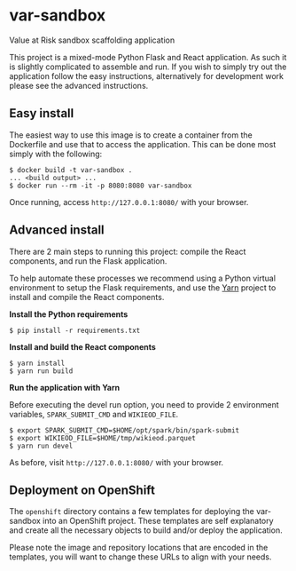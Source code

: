 # var-sandbox

Value at Risk sandbox scaffolding application

This project is a mixed-mode Python Flask and React application. As such it
is slightly complicated to assemble and run. If you wish to simply try out
the application follow the easy instructions, alternatively for development
work please see the advanced instructions.

## Easy install

The easiest way to use this image is to create a container from the
Dockerfile and use that to access the application. This can be done most
simply with the following:

```
$ docker build -t var-sandbox .
... <build output> ...
$ docker run --rm -it -p 8080:8080 var-sandbox
```

Once running, access `http://127.0.0.1:8080/` with your browser.

## Advanced install

There are 2 main steps to running this project: compile the React components,
and run the Flask application.

To help automate these processes we recommend using a Python virtual
environment to setup the Flask requirements, and use the
[Yarn](https://yarnpkg.com) project to install and compile the React
components.

**Install the Python requirements**

```
$ pip install -r requirements.txt
```

**Install and build the React components**

```
$ yarn install
$ yarn run build
```

**Run the application with Yarn**

Before executing the devel run option, you need to provide 2 environment
variables, `SPARK_SUBMIT_CMD` and `WIKIEOD_FILE`.

```
$ export SPARK_SUBMIT_CMD=$HOME/opt/spark/bin/spark-submit
$ export WIKIEOD_FILE=$HOME/tmp/wikieod.parquet
$ yarn run devel
```

As before, visit `http://127.0.0.1:8080/` with your browser.

## Deployment on OpenShift

The `openshift` directory contains a few templates for deploying the
var-sandbox into an OpenShift project. These templates are self explanatory
and create all the necessary objects to build and/or deploy the application.

Please note the image and repository locations that are encoded in the
templates, you will want to change these URLs to align with your needs.
